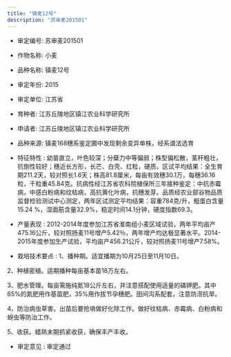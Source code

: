 ```yaml
---
title: "镇麦12号"
description: "苏审麦201501"
---
```

* 审定编号:  苏审麦201501

*  作物名称:  小麦

*  品种名称:  镇麦12号

*  审定年份:  2015

*  审定单位:  江苏省

* 育种者:  江苏丘陵地区镇江农业科学研究所

*  申请者:  江苏丘陵地区镇江农业科学研究所

*  品种来源:  镇麦168穗系鉴定圃中发现剩余变异单株，经系谱法选育

*  特征特性 : 
幼苗直立，叶色较深；分蘖力中等偏弱；株型偏松散，茎秆粗壮，抗倒性较好；穗近长方形，长芒、白壳、红粒，硬质。区试平均结果：全生育期211.2天，较对照长1.6天；株高81.8厘米，每亩有效穗30.1万，每穗36.16粒，千粒重45.84克。抗病性经江苏省农科院植保所三年接种鉴定：中抗赤霉病，中感白粉病和纹枯病，高抗黄化叶病，抗穗发芽。品质经农业部谷物品质监督检验测试中心测定，两年区试测定平均结果：容重784克/升，粗蛋白含量15.24 %，湿面筋含量32.9%，稳定时间14.1分钟，硬度指数69.3。
 
*  产量表现 : 
2012-2014年度参加江苏省淮南组小麦区域试验，两年平均亩产475.16公斤，较对照扬麦11号增产5.42％，两年增产均达极显著水平。2014-2015年度参加生产试验，平均亩产456.21公斤，较对照扬麦11号增产7.58%。

*  栽培技术要点 : 
1、播种期。适宜播期为10月25日至11月10日。
2、种植密植。适期播种每亩基本苗18万左右。
3、肥水管理。每亩需施纯氮18公斤左右，并注意搭配使用适量的磷钾肥。其中65%的氮肥用作基苗肥，35%用作拔节孕穗肥。田间沟系配套，注意防涝抗旱。
4、防治病虫草害。出苗后要抢墒做好化除工作。做好纹枯病、赤霉病、白粉病和蚜虫等防治工作。
5、收获。蜡熟末期抓紧收获，确保丰产丰收。


*  审定意见 : 
审定通过
